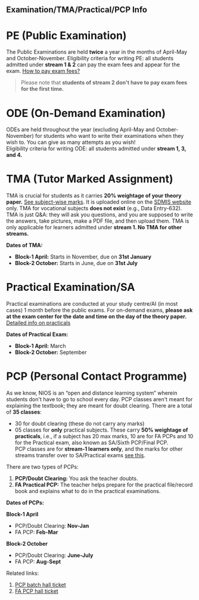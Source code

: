 Examination/TMA/Practical/PCP Info
-------------------------
# PE (Public Examination)
The Public Examinations are held **twice** a year in the months of April-May and October-November. Eligibility criteria for writing PE: all students admitted under **stream 1 & 2** can pay the exam fees and appear for the exam. [How to pay exam fees?](https://drive.google.com/file/d/1SQAL7MZbkI2XUnyTSU0Nl0RbVB82HXKF/view?usp=drivesdk)  
> Please note that **students of stream 2 don't have to pay exam fees for the first time.**

# ODE (On-Demand Examination)
ODEs are held throughout the year (excluding April-May and October-November) for students who want to write their examinations when they wish to. You can give as many attempts as you wish!  
Eligibility criteria for writing ODE: all students admitted under **stream 1, 3, and 4.**

# TMA (Tutor Marked Assignment)
TMA is crucial for students as it carries **20% weightage of your theory paper.** [See subject-wise marks](https://drive.google.com/). It is uploaded online on the [SDMIS website](https://sdmis.nios.ac.in/auth) only. TMA for vocational subjects **does not exist** (e.g., Data Entry-632). TMA is just Q&A: they will ask you questions, and you are supposed to write the answers, take pictures, make a PDF file, and then upload them. TMA is only applicable for learners admitted under **stream 1. No TMA for other streams.**

**Dates of TMA:**
- **Block-1 April:** Starts in November, due on __31st January__
- **Block-2 October:** Starts in June, due on __31st July__

# Practical Examination/SA
Practical examinations are conducted at your study centre/AI (in most cases) 1 month before the public exams. For on-demand exams, **please ask at the exam center for the date and time on the day of the theory paper.** [Detailed info on practicals](/wiki/pr)

**Dates of Practical Exam:**
- **Block-1 April:** March
- **Block-2 October:** September

# PCP (Personal Contact Programme)
As we know, NIOS is an “open and distance learning system” wherein students don't have to go to school every day. PCP classes aren't meant for explaining the textbook; they are meant for doubt clearing. There are a total of **35 classes**:
- 30 for doubt clearing (these do not carry any marks)
- 05 classes for **only** practical subjects. These carry **50% weightage of practicals**, i.e., if a subject has 20 max marks, 10 are for FA PCPs and 10 for the Practical exam, also known as SA/Sixth PCP/Final PCP.  
PCP classes are for **stream-1 learners only**, and the marks for other streams transfer over to SA/Practical exams [see this](https://drive.google.com/file/d/19auYIHocmCcdMysj0dB0FeP_TciA5G_l/view?usp=drivesdk).  

There are two types of PCPs:
1. **PCP/Doubt Clearing:** You ask the teacher doubts.
2. **FA Practical PCP:** The teacher helps prepare for the practical file/record book and explains what to do in the practical examinations.

**Dates of PCPs:**
   
  **Block-1 April**
  - PCP/Doubt Clearing: **Nov-Jan**
  - FA PCP: **Feb-Mar**
    
   **Block-2 October**
  - PCP/Doubt Clearing: **June-July**
  - FA PCP: **Aug-Sept**

Related links:
1. [PCP batch hall ticket](https://sdmis.nios.ac.in/search/pcp-hall-ticket) 
2. [FA PCP hall ticket](https://sdmis.nios.ac.in/search/fa-hall-ticket)









